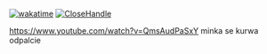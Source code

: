 [![wakatime](https://wakatime.com/badge/user/018ea52f-5348-4c72-a28d-0b2c613e835b.svg)](https://wakatime.com/@018ea52f-5348-4c72-a28d-0b2c613e835b)
[![CloseHandle](https://img.shields.io/badge/CloseHandle-121212?logo=myanimelist)](https://myanimelist.net/profile/CloseHandle)

https://www.youtube.com/watch?v=QmsAudPaSxY
minka se kurwa odpalcie
